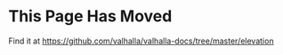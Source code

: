 This Page Has Moved
===================

Find it at https://github.com/valhalla/valhalla-docs/tree/master/elevation
